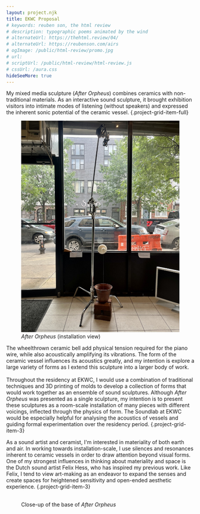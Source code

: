 ```yaml
---
layout: project.njk
title: EKWC Proposal
# keywords: reuben son, the html review
# description: typographic poems animated by the wind
# alternateUrl: https://thehtml.review/04/
# alternateUrl: https://reubenson.com/airs
# ogImage: /public/html-review/promo.jpg
# url:
# scriptUrl: /public/html-review/html-review.js
# cssUrl: /aura.css
hideSeeMore: true
---
```


My mixed media sculpture (_After Orpheus_) combines ceramics with non-traditional materials. As an interactive sound sculpture, it brought exhibition visitors into intimate modes of listening (without speakers) and expressed the inherent sonic potential of the ceramic vessel.
{.project-grid-item-full}

<figure class="project-grid-item-3">
  <img src="/public/after-orpheus/installation.jpg" style="@print{max-width: 88%};" alt="">
  <figcaption><em>After Orpheus</em> (installation view)</figcaption>
</figure>

<!-- My intention is to expand this general methodology into a body of work that further explores the use of non-traditional materials to activate the air within ceramic forms. -->

The wheelthrown ceramic bell add physical tension required for the piano wire, while also acoustically amplifying its vibrations. The form of the ceramic vessel influences its acoustics greatly, and my intention is explore a large variety of forms as I extend this sculpture into a larger body of work.
\
\
Throughout the residency at EKWC, I would use a combination of traditional techniques and 3D printing of molds to develop a collection of forms that would work together as an ensemble of sound sculptures. Although _After Orpheus_ was presented as a single sculpture, my intention is to present these sculptures as a room-scale installation of many pieces with different voicings, inflected through the physics of form. The Soundlab at EKWC would be especially helpful for analysing the acoustics of vessels and guiding formal experimentation over the residency period.
{.project-grid-item-3}

<!-- I would use the 3D mold-making capacities at EKWC extensively for creating complex or modular forms, and the Soundlab at EKWC would be especially helpful for analysing the acoustics of vessels and guiding experimentation over the residency. -->

<!-- The original form I've produced is bell-shaped, which was conceptually motivated by the idea of the horn of an instrument, but forms that are more closed would produce more interesting interactions between the piano wire and the ceramics.  -->

<!-- This sculpture is part of a body of work (in progress) in which ceramic vessels are activated through a variety of physical means. Although this sculpture could be also placed outdoors and activated by the wind, here the indoor installation relies instead on electromagnetic activation (via e-bow).
\
\
The sculpture takes inspiration from the long tradition of aeolian instruments activated by the wind and the myth of Orpheus's lyre, said to have moved stones.
{.project-grid-item-4} -->

<!-- A pile of bricks, a ceramic bell, and a c-stand frame the physical tension of a long steel wire that quietly sings. With a cup held up against the wire, you can almost hear a willing of stones to dance once more, the ghost of the lyre of Orpheus. -->

<!-- The Soundlab at EKWC would be especially helpful for analysing the acoustics of vessels and guiding experimentation over the residency period. I would also utilize the 3D moldmaking capacities at EKWC to develop more complex or modular forms. -->

As a sound artist and ceramist, I'm interested in materiality of both earth and air. In working towards installation-scale, I use silences and resonances inherent to ceramic vessels in order to draw attention beyond visual forms. One of my strongest influences in thinking about materiality and space is the Dutch sound artist Felix Hess, who has inspired my previous work. Like Felix, I tend to view art-making as an endeavor to expand the senses and create spaces for heightened sensitivity and open-ended aesthetic experience.
{.project-grid-item-3}

<!-- I'm interested in adding an additional sensory dimension to the traditional silences of ceramic vessels, and expanding the scale

I have practiced ceramics for six years, but my creative practice is grounded in sound art, and one of my guiding aims in ceramics is to explore the various forms of silence and resonance inherent to ceramic vessels. One of my strongest influences in thinking about sound and space is the Dutch sound artist Felix Hess, who has inspired previous works I've made. Like Felix, I am interested in creating multi-sensory installation-scale work that -->

<!-- Felix's practice was centered around creating installations and situations in which the audience could become more sensitive to the environment, -->

<!-- [insert felix hess quote] -->

<!-- I would not intend to use my time at EKWC to develop all the sculptures necessary for an upcoming exhibition, and instead would plan to develop a library of CAD files for mold-making that would be used for production at a later time and subject to ongoing research and experimentation. -->

<figure class="project-grid-item-3">
  <img src="/public/after-orpheus/base.jpeg" alt="">
  <figcaption>Close-up of the base of <em>After Orpheus</em></figcaption>
</figure>
<!-- <figure class="project-grid-item-3">
  <img src="/public/after-orpheus/bell.jpg" alt="">
  <figcaption>Installation view of <em>After Orpheus</em> at Millenium Film Workshop</figcaption>
</figure> -->
